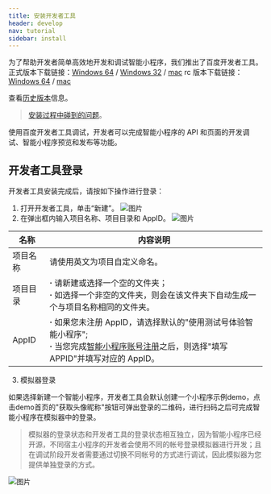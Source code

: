 ```yaml
---
title: 安装开发者工具
header: develop
nav: tutorial
sidebar: install
---
```

为了帮助开发者简单高效地开发和调试智能小程序，我们推出了百度开发者工具。
正式版本下载链接：[Windows 64](https://smartprogram.baidu.com/mappconsole/api/devDownload?system=windows&type=online) / [Windows 32](https://smartprogram.baidu.com/mappconsole/api/devDownload?system=windows32&type=online) / [mac](https://smartprogram.baidu.com/mappconsole/api/devDownload?system=mac&type=online)
rc 版本下载链接：[Windows 64](https://smartprogram.baidu.com/mappconsole/api/devDownload?system=windows&type=rc) / [mac](https://smartprogram.baidu.com/mappconsole/api/devDownload?system=mac&type=rc)

查看<a href="https://smartprogram.baidu.com/docs/develop/devtools/history/">历史版本</a>信息。

> <a href="https://smartprogram.baidu.com/docs/develop/appendix/frequently/#工具">安装过程中碰到的问题</a>。

使用百度开发者工具调试，开发者可以完成智能小程序的 API 和页面的开发调试、智能小程序预览和发布等功能。

## 开发者工具登录

开发者工具安装完成后，请按如下操作进行登录：
1. 打开开发者工具，单击“新建”。
 ![图片](../../../img/tool/tool3.png)
2. 在弹出框内输入项目名称、项目目录和 AppID。
 ![图片](../../../img/tool/tool1.png)

|名称|内容说明|
|--|--|
|项目名称|请使用英文为项目自定义命名。|
|项目目录|**·** 请新建或选择一个空的文件夹；<br>**·** 如选择一个非空的文件夹，则会在该文件夹下自动生成一个与项目名称相同的文件夹。|
|AppID|**·** 如果您未注册 AppID，请选择默认的"使用测试号体验智能小程序";<br>**·** 当您完成<a href="https://smartprogram.baidu.com/docs/introduction/enter_application/">智能小程序账号注册</a>之后，则选择"填写APPID"并填写对应的 AppID。|

3. 模拟器登录

如果选择新建一个智能小程序，开发者工具会默认创建一个小程序示例demo，点击demo首页的"获取头像昵称"按钮可弹出登录的二维码，进行扫码之后可完成智能小程序在模拟器中的登录。
> 模拟器的登录状态和开发者工具的登录状态相互独立，因为智能小程序已经开源，不同宿主小程序的开发者会使用不同的帐号登录模拟器进行开发；且在调试阶段开发者需要通过切换不同帐号的方式进行调试，因此模拟器为您提供单独登录的方式。

 ![图片](../../../img/tool/tool5.png)
